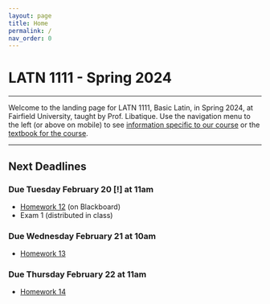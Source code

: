 ```yaml
---
layout: page
title: Home
permalink: /
nav_order: 0
---
```


# LATN 1111 - Spring 2024

***

Welcome to the landing page for LATN 1111, Basic Latin, in Spring 2024, at Fairfield University, taught by Prof. Libatique. Use the navigation menu to the left (or above on mobile) to see [information specific to our course](/course_info) or the [textbook for the course](/textbook).

***

## Next Deadlines

### Due Tuesday February 20 [!] at 11am

* [Homework 12](/homework/homework#homework-12-due-t-220) (on Blackboard)
* Exam 1 (distributed in class)

### Due Wednesday February 21 at 10am

* [Homework 13](/homework/homework#homework-13-due-w-221)

### Due Thursday February 22 at 11am

* [Homework 14](/homework/homework#homework-14-due-r-222)